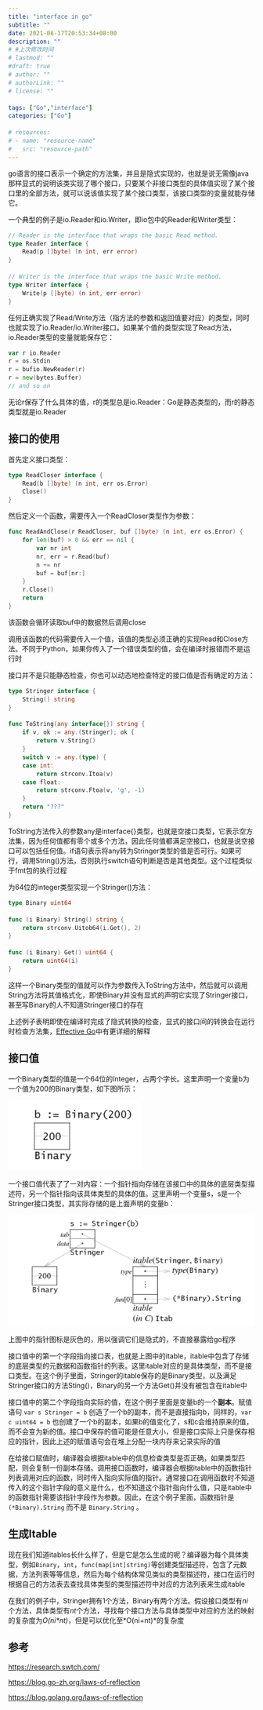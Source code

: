 ```yaml
---
title: "interface in go"
subtitle: ""
date: 2021-06-17T20:53:34+08:00
description: ""
# #上次修改时间
# lastmod: ""
#draft: true
# author: ""
# authorLink: ""
# license: ""

tags: ["Go","interface"]
categories: ["Go"]

# resources:
# - name: "resource-name"
#   src: "resource-path"
---
```

<!-- 此处内容将作为摘要，若为空，则将description变量的内容作为摘要 -->
<!--more-->

go语言的接口表示一个确定的方法集，并且是隐式实现的，也就是说无需像java那样显式的说明该类实现了哪个接口，只要某个非接口类型的具体值实现了某个接口里的全部方法，就可以说该值实现了某个接口类型，该接口类型的变量就能存储它。

一个典型的例子是io.Reader和io.Writer，即io包中的Reader和Writer类型：
```go
// Reader is the interface that wraps the basic Read method.
type Reader interface {
    Read(p []byte) (n int, err error)
}

// Writer is the interface that wraps the basic Write method.
type Writer interface {
    Write(p []byte) (n int, err error)
}
```
任何正确实现了Read/Write方法（指方法的参数和返回值要对应）的类型，同时也就实现了io.Reader/io.Writer接口。如果某个值的类型实现了Read方法，io.Reader类型的变量就能保存它：
```go
var r io.Reader
r = os.Stdin
r = bufio.NewReader(r)
r = new(bytes.Buffer)
// and so on
```

无论r保存了什么具体的值，r的类型总是io.Reader：Go是静态类型的，而r的静态类型就是io.Reader


## 接口的使用

首先定义接口类型：
```go
type ReadCloser interface {
    Read(b []byte) (n int, err os.Error)
    Close()
}
```
然后定义一个函数，需要传入一个ReadCloser类型作为参数：
```go
func ReadAndClose(r ReadCloser, buf []byte) (n int, err os.Error) {
    for len(buf) > 0 && err == nil {
        var nr int
        nr, err = r.Read(buf)
        n += nr
        buf = buf[nr:]
    }
    r.Close()
    return
}
```
该函数会循环读取buf中的数据然后调用close

调用该函数的代码需要传入一个值，该值的类型必须正确的实现Read和Close方法。不同于Python，如果你传入了一个错误类型的值，会在编译时报错而不是运行时

接口并不是只能静态检查，你也可以动态地检查特定的接口值是否有确定的方法：
```go
type Stringer interface {
    String() string
}

func ToString(any interface{}) string {
    if v, ok := any.(Stringer); ok {
        return v.String()
    }
    switch v := any.(type) {
    case int:
        return strconv.Itoa(v)
    case float:
        return strconv.Ftoa(v, 'g', -1)
    }
    return "???"
}
```
ToString方法传入的参数any是interface{}类型，也就是空接口类型，它表示空方法集，因为任何值都有零个或多个方法，因此任何值都满足空接口，也就是说空接口可以包括任何值。if语句表示将any转为Stringer类型的值是否可行。如果可行，调用String()方法，否则执行switch语句判断是否是其他类型。这个过程类似于fmt包的执行过程

为64位的integer类型实现一个Stringer()方法：
```go
type Binary uint64

func (i Binary) String() string {
    return strconv.Uitob64(i.Get(), 2)
}

func (i Binary) Get() uint64 {
    return uint64(i)
}
```
这样一个Binary类型的值就可以作为参数传入ToString方法中，然后就可以调用String方法将其值格式化，即使Binary并没有显式的声明它实现了Stringer接口，甚至写Binary的人不知道Stringer接口的存在

上述例子表明即使在编译时完成了隐式转换的检查，显式的接口间的转换会在运行时检查方法集，[Effective Go](https://golang.org/doc/effective_go#interfaces)中有更详细的解释

## 接口值

一个Binary类型的值是一个64位的Integer，占两个字长。这里声明一个变量b为一个值为200的Binary类型，如下图所示：

![image1](images/image1.png)

一个接口值代表了了一对内容：一个指针指向存储在该接口中的具体的底层类型描述符，另一个指针指向该具体类型的具体的值。这里声明一个变量s，s是一个Stringer接口类型，其实际存储的是上面声明的变量b：

![image2](images/image2.png)

上图中的指针图标是灰色的，用以强调它们是隐式的，不直接暴露给go程序

接口值中的第一个字段指向接口表，也就是上图中的itable，itable中包含了存储的底层类型的元数据和函数指针的列表。这里itable对应的是具体类型，而不是接口类型。在这个例子里面，Stringer的itable保存的是Binary类型，以及满足Stringer接口的方法Sting()，Binary的另一个方法Get()并没有被包含在itable中

接口值中的第二个字段指向实际的值，在这个例子里面是变量b的一个**副本**。赋值语句 `var s Stringer = b` 创造了一个b的副本，而不是直接指向b，同样的，`var c uint64 = b` 也创建了一个b的副本，如果b的值变化了，s和c会维持原来的值，而不会变为新的值。接口中保存的值可能是任意大小，但是接口实际上只是保存相应的指针，因此上述的赋值语句会在堆上分配一块内存来记录实际的值

在给接口赋值时，编译器会根据itable中的信息检查类型是否正确，如果类型匹配，则会复制一份副本存储。调用接口函数时，编译器会根据itable中的函数指针列表调用对应的函数，同时传入指向实际值的指针。通常接口在调用函数时不知道传入的这个指针字段的意义是什么，也不知道这个指针指向什么值，只是itable中的函数指针需要该指针字段作为参数。因此，在这个例子里面，函数指针是 `(*Binary).String` 而不是 `Binary.String` 。

## 生成Itable

现在我们知道itables长什么样了，但是它是怎么生成的呢？编译器为每个具体类型，例如`Binary`，`int`，`func(map[int]string)`等创建类型描述符，包含了元数据，方法列表等等信息，然后为每个结构体常见类似的类型描述符，接口在运行时根据自己的方法表去查找具体类型的类型描述符中对应的方法列表来生成itable

在我们的例子中，Stringer拥有1个方法，Binary有两个方法。假设接口类型有*ni*个方法，具体类型有*nt*个方法，寻找每个接口方法与具体类型中对应的方法的映射的复杂度为*O(ni\*nt)*，但是可以优化至*O(ni+nt)*的复杂度

## 参考

https://research.swtch.com/

https://blog.go-zh.org/laws-of-reflection

https://blog.golang.org/laws-of-reflection